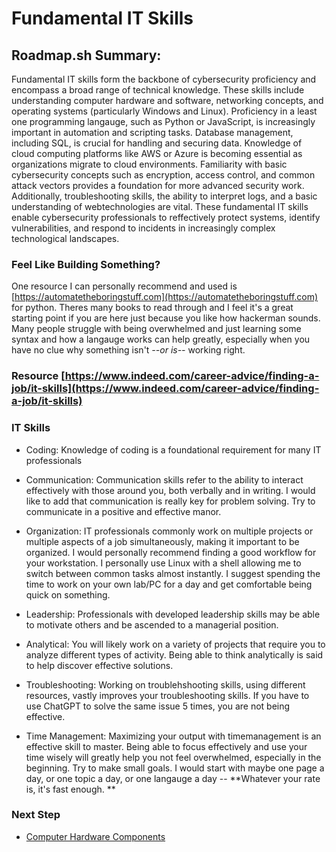 # Fundamental IT Skills

## Roadmap.sh Summary:
Fundamental IT skills form the  backbone of cybersecurity proficiency and encompass a broad range of technical knowledge. These skills include understanding computer hardware and software, networking concepts, and operating systems (particularly Windows and Linux). Proficiency in a least one programming langauge, such as Python or JavaScript, is increasingly important in automation and scripting tasks. Database management, including SQL, is crucial for handling and securing data. Knowledge of cloud computing platforms like AWS or Azure is becoming essential as organizations migrate to cloud environments. Familiarity with basic cybersecurity concepts such as encryption, access control, and common attack vectors provides a foundation for more advanced security work. Additionally, troubleshooting skills, the ability to interpret logs, and a basic understanding of webtechnologies are vital. These fundamental IT skills enable cybersecurity professionals to reffectively protect systems, identify vulnerabilities, and respond to incidents in increasingly complex technological landscapes.

### Feel Like Building Something?
One resource I can personally recommend and used is [https://automatetheboringstuff.com](https://automatetheboringstuff.com) for python. Theres many books to read through and I feel it's a great starting point if you are here just because you like how hackerman sounds. Many people struggle with being overwhelmed and just learning some syntax and how a langauge works can help greatly, especially when you have no clue why something isn't   *--or is--*   working right.

### Resource [https://www.indeed.com/career-advice/finding-a-job/it-skills](https://www.indeed.com/career-advice/finding-a-job/it-skills)

### IT Skills

- Coding:
  Knowledge of coding is a foundational requirement for many IT professionals

- Communication:
  Communication skills refer to the ability to interact effectively with those around you, both verbally and in writing. I would like to add that communication is really key for problem solving. Try to communicate in a positive and effective manor.

- Organization:
  IT professionals commonly work on multiple projects or multiple aspects of a job simultaneously, making it important to be organized. I would personally recommend finding a good workflow for your workstation. I personally use Linux with a shell allowing me to switch between common tasks almost instantly. I suggest spending the time to work on your own lab/PC for a day and get comfortable being quick on something.

- Leadership: Professionals with developed leadership skills may be able to motivate others and be ascended to a managerial position.

- Analytical: You will likely work on a variety of projects that require you to analyze different types of activity. Being able to think analytically is said to help discover effective solutions.

- Troubleshooting: Working on troublehshooting skills, using different resources, vastly improves your troubleshooting skills. If you have to use ChatGPT to solve the same issue 5 times, you are not being effective.

- Time Management: Maximizing your output with timemanagement is an effective skill to master. Being able to focus effectively and use your time wisely will greatly help you not feel overwhelmed, especially in the beginning. Try to make small goals. I would start with maybe one page a day, or one topic a day, or one langauge a day -- **Whatever your rate is, it's fast enough. **

### Next Step
- [Computer Hardware Components](https://github.com/Sisu-Sus/CyberSec-RoadMap/blob/main/Fundamental_IT_Skills/Computer_Hardware_Components.md)
